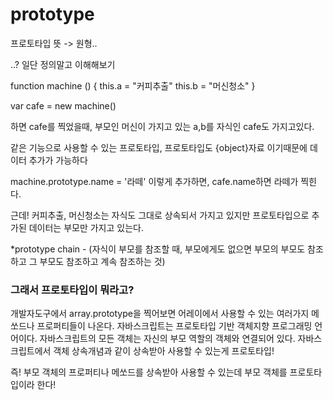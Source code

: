# prototype

프로토타입 뜻 -> 원형..

..?
일단 정의말고 이해해보기

function machine () {
this.a = "커피추출"
this.b = "머신청소"
}

var cafe = new machine()

하면 cafe를 찍었을때, 부모인 머신이 가지고 있는 a,b를 자식인 cafe도 가지고있다.

같은 기능으로 사용할 수 있는 프로토타입,
프로토타입도 {object}자료 이기때문에 데이터 추가가 가능하다

machine.prototype.name = '라떼'
이렇게 추가하면, cafe.name하면 라떼가 찍힌다.

근데! 커피추출, 머신청소는 자식도 그대로 상속되서 가지고 있지만 프로토타입으로 추가된 데이터는 부모만 가지고 있는다.

\*prototype chain - (자식이 부모를 참조할 때, 부모에게도 없으면 부모의 부모도 참조하고 그 부모도 참조하고 계속 참조하는 것)

### 그래서 프로토타입이 뭐라고?

개발자도구에서 array.prototype을 찍어보면 어레이에서 사용할 수 있는 여러가지 메쏘드나 프로퍼티들이 나온다.
자바스크립트는 프로토타입 기반 객체지향 프로그래밍 언어이다.
자바스크립트의 모든 객체는 자신의 부모 역할의 객체와 연결되어 있다. 자바스크립트에서 객체 상속개념과 같이 상속받아 사용할 수 있는게 프로토타입!

즉! 부모 객체의 프로퍼티나 메쏘드를 상속받아 사용할 수 있는데 부모 객체를 프로토타입이라 한다!
